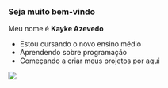### Seja muito bem-vindo 

Meu nome é **Kayke Azevedo**

- Estou cursando o novo ensino médio
- Aprendendo sobre programação
- Começando a criar meus projetos por aqui

 ![](https://media.tenor.com/aafyUUJASYwAAAAM/geazy.gif)
